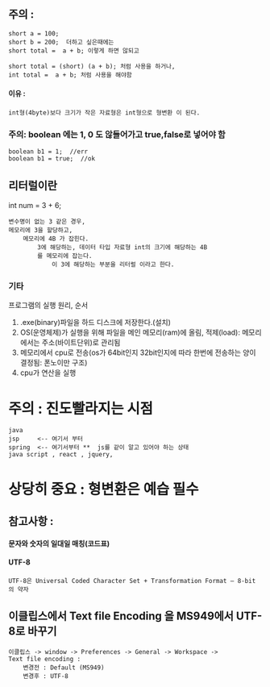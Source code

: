 ## 주의 :
	short a = 100;
	short b = 200;  더하고 싶은때에는
	short total =  a + b; 이렇게 하면 않되고
	
	short total = (short) (a + b); 처럼 사용을 하거나,
	int total =  a + b; 처럼 사용을 해야함
	
#### 이유 : 
	int형(4byte)보다 크기가 작은 자료형은 int형으로 형변환 이 된다.
	
### 주의:  boolean 에는 1, 0 도 않들어가고 true,false로 넣어야 함
	boolean b1 = 1;  //err
	boolean b1 = true;  //ok
	
## 리터럴이란

int num = 3 + 6;

	변수명이 없는 3 같은 경우,
	메모리에 3을 할당하고,
		메모리에 4B 가 잡힌다.
			3에 해당하는, 데이터 타입 자료형 int의 크기에 해당하는 4B
			를 메모리에 잡는다.
				이 3에 해당하는 부분을 리터럴 이라고 한다.
				
### 기타

프로그램의 실행 원리, 순서
1. .exe(binary)파일을 하드 디스크에 저장한다.(설치)
2. OS(운영체제)가 실행을 위해 파일을 메인 메모리(ram)에 올림,
	적제(load): 메모리 에서는 주소(바이트단위)로 관리됨
3. 메모리에서 cpu로 전송(os가 64bit인지 32bit인지에 따라 
	한번에 전송하는 양이 결정됨: 폰노이만 구조)
4. cpu가 연산을 실행


# 주의 : 진도빨라지는 시점
	java	
	jsp		<-- 여기서 부터
	spring	<-- 여기서부터 **  js를 같이 알고 있어야 하는 상태
	java script , react , jquery, 

# 상당히 중요 : 형변환은 예습 필수



## 참고사항 : 
#### 문자와 숫자의 일대일 매칭(코드표)
#### UTF-8
	UTF-8은 Universal Coded Character Set + Transformation Format – 8-bit 의 약자

## 이클립스에서 Text file Encoding 을 MS949에서 UTF-8로 바꾸기
	이클립스 -> window -> Preferences -> General -> Workspace ->
	Text file encoding : 
		변경전 : Default (MS949)
		변경후 : UTF-8
		